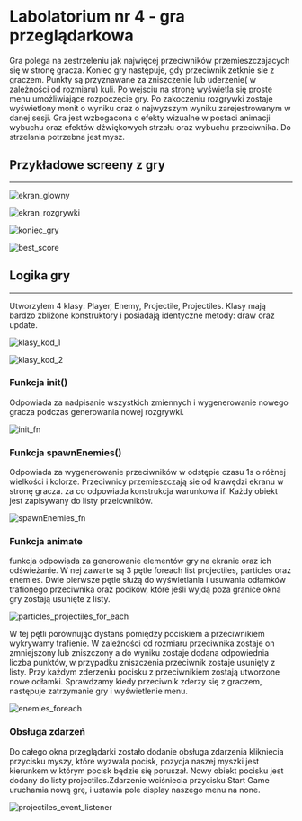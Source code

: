 # Labolatorium nr 4 - gra przeglądarkowa

Gra polega na zestrzeleniu jak najwięcej przeciwników przemieszczajacych się w stronę gracza. Koniec gry następuje, gdy przeciwnik zetknie sie z graczem. Punkty są przyznawane za zniszczenie lub uderzenie( w zależności od rozmiaru) kuli. Po wejsciu na stronę wyświetla się proste menu umożliwiające rozpoczęcie gry. Po zakoczeniu rozgrywki zostaje wyświetlony monit o wyniku oraz o najwyzszym wyniku zarejestrowanym w danej sesji. Gra jest wzbogacona o efekty wizualne w postaci animacji wybuchu oraz efektów dźwiękowych strzału oraz wybuchu przeciwnika. Do strzelania potrzebna jest mysz.

## Przykładowe screeny z gry

<hr>

![ekran_glowny](https://github.com/kliszu/projektowanie_serwisow_www_22681/blob/main/Lab4/assets/poczatkowy_ekran_gry.png)

![ekran_rozgrywki](https://github.com/kliszu/projektowanie_serwisow_www_22681/blob/main/Lab4/assets/rozgrywka.png)

![koniec_gry](https://github.com/kliszu/projektowanie_serwisow_www_22681/blob/main/Lab4/assets/koniec_gry.png)

![best_score](https://github.com/kliszu/projektowanie_serwisow_www_22681/blob/main/Lab4/assets/best_score.png)


## Logika gry

<hr>

Utworzyłem 4 klasy: Player, Enemy, Projectile, Projectiles. Klasy mają bardzo zbliżone konstruktory i posiadają identyczne metody: draw oraz update.

![klasy_kod_1](https://github.com/kliszu/projektowanie_serwisow_www_22681/blob/main/Lab4/assets/klasy.png)

![klasy_kod_2](https://github.com/kliszu/projektowanie_serwisow_www_22681/blob/main/Lab4/assets/klasy_2.png)

### Funkcja init()

Odpowiada za nadpisanie wszystkich zmiennych i wygenerowanie nowego gracza podczas generowania nowej rozgrywki.

![init_fn](https://github.com/kliszu/projektowanie_serwisow_www_22681/blob/main/Lab4/assets/init.png)

### Funkcja spawnEnemies()

Odpowiada za wygenerowanie przeciwników w odstępie czasu 1s o różnej wielkości i kolorze. Przeciwnicy przemieszczają sie od krawędzi ekranu w stronę gracza. za co odpowiada konstrukcja warunkowa if. Każdy obiekt jest zapisywany do listy przeicwników.

![spawnEnemies_fn](https://github.com/kliszu/projektowanie_serwisow_www_22681/blob/main/Lab4/assets/spawnEnemies_fn.png)

### Funkcja animate

funkcja odpowiada za generowanie elementów gry na ekranie oraz ich odświeżanie. W nej zawarte są 3 pętle foreach list projectiles, particles oraz enemies.
Dwie pierwsze pętle służą do wyświetlania i usuwania odłamków trafionego przeciwnika oraz pocików, które jeśli wyjdą poza granice okna gry zostają usunięte z listy.

![particles_projectiles_for_each](https://github.com/kliszu/projektowanie_serwisow_www_22681/blob/main/Lab4/assets/particles_projectiles.png)

W tej pętli porównując dystans pomiędzy pociskiem a przeciwnikiem wykrywamy trafienie. W zależności od rozmiaru przeciwnika zostaje on zmniejszony lub zniszczony a do wyniku zostaje dodana odpowiednia liczba punktów, w przypadku zniszczenia przeciwnik zostaje usunięty z listy. Przy każdym zderzeniu pocisku z przeciwnikiem zostają utworzone nowe odłamki. Sprawdzamy kiedy przeciwnik zderzy się z graczem, następuje zatrzymanie gry i wyświetlenie menu. 

![enemies_foreach](https://github.com/kliszu/projektowanie_serwisow_www_22681/blob/main/Lab4/assets/enemies.png)

### Obsługa zdarzeń

Do całego okna przeglądarki zostało dodanie obsługa zdarzenia klikniecia przycisku myszy, które wyzwala pocisk, pozycja naszej myszki jest kierunkem w którym pocisk będzie się poruszał. Nowy obiekt pocisku jest dodany do listy projectiles.Zdarzenie wciśniecia przycisku Start Game uruchamia nową grę, i ustawia pole display naszego menu na none.

![projectiles_event_listener](https://github.com/kliszu/projektowanie_serwisow_www_22681/blob/main/Lab4/assets/event_listener.png)




